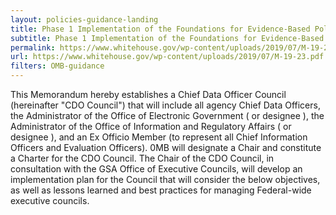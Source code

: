 ```yaml
---
layout: policies-guidance-landing
title: Phase 1 Implementation of the Foundations for Evidence-Based Policymaking Act of 2018
subtitle: Phase 1 Implementation of the Foundations for Evidence-Based Policymaking Act of 2018
permalink: https://www.whitehouse.gov/wp-content/uploads/2019/07/M-19-23.pdf
url: https://www.whitehouse.gov/wp-content/uploads/2019/07/M-19-23.pdf 
filters: OMB-guidance
---
```



This Memorandum hereby establishes a Chief Data Officer Council (hereinafter "CDO Council") that will include all agency Chief Data Officers, the Administrator of the Office of Electronic Government ( or designee ), the Administrator of the Office of Information and Regulatory Affairs ( or designee ), and an Ex Officio Member (to represent all Chief Information Officers and Evaluation Officers). 0MB will designate a Chair and constitute a Charter for the CDO Council. The Chair of the CDO Council, in
consultation with the GSA Office of Executive Councils, will develop an implementation plan for the Council that will consider the below objectives, as well as lessons learned and best practices for managing Federal-wide executive councils.
